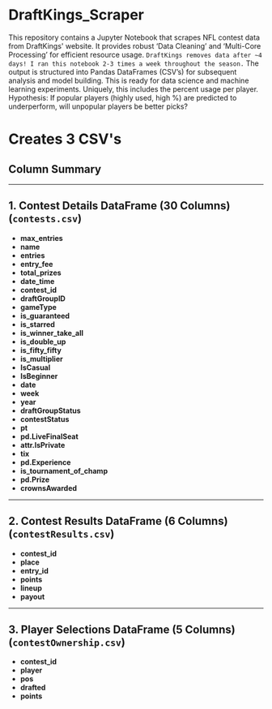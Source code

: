 # DraftKings_Scraper

This repository contains a Jupyter Notebook that scrapes NFL contest data from DraftKings' website. It provides robust ‘Data Cleaning’ and ‘Multi-Core Processing’ for efficient resource usage.
`DraftKings removes data after ~4 days! I ran this notebook 2-3 times a week throughout the season.`
The output is structured into Pandas DataFrames (CSV’s)  for subsequent analysis and model building. This is ready for data science and machine learning experiments. Uniquely, this includes the percent usage per player. 
Hypothesis: If popular players (highly used, high %) are predicted to underperform, will unpopular players be better picks?



# Creates 3 CSV's 
## Column Summary

---

## 1. Contest Details DataFrame (30 Columns) (`contests.csv`)

- **max_entries**  
- **name**  
- **entries**  
- **entry_fee**  
- **total_prizes**  
- **date_time**  
- **contest_id**  
- **draftGroupID**  
- **gameType**  
- **is_guaranteed**  
- **is_starred**  
- **is_winner_take_all**  
- **is_double_up**  
- **is_fifty_fifty**  
- **is_multiplier**  
- **IsCasual**  
- **IsBeginner**  
- **date**  
- **week**  
- **year**  
- **draftGroupStatus**  
- **contestStatus**  
- **pt**  
- **pd.LiveFinalSeat**  
- **attr.IsPrivate**  
- **tix**  
- **pd.Experience**  
- **is_tournament_of_champ**  
- **pd.Prize**  
- **crownsAwarded**

---

## 2. Contest Results DataFrame (6 Columns) (`contestResults.csv`)

- **contest_id**  
- **place**  
- **entry_id**  
- **points**  
- **lineup**  
- **payout**

---

## 3. Player Selections DataFrame (5 Columns) (`contestOwnership.csv`)

- **contest_id**  
- **player**  
- **pos**  
- **drafted**  
- **points**
